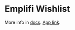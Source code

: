 # Emplifi Wishlist

More info in [docs](https://pia-e-docs.vercel.app/).
[App link](https://pia-e.vercel.app/).
